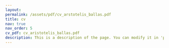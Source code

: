 ```yaml
---
layout:
permalink: /assets/pdf/cv_arstotelis_ballas.pdf
title: cv
nav: true
nav_order: 5
cv_pdf: cv_aristotelis_ballas.pdf
description: This is a description of the page. You can modify it in 'pages/_cv.md'. You can also change or remove the top pdf download button.
---
```

